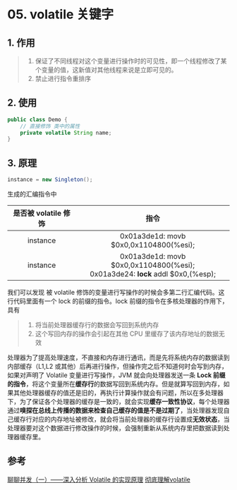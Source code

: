 # 05. volatile 关键字

## 1. 作用
>1. 保证了不同线程对这个变量进行操作时的可见性，即一个线程修改了某个变量的值，这新值对其他线程来说是立即可见的。
>2. 禁止进行指令重排序

## 2. 使用
```java
public class Demo {
    // 直接修饰 类中的属性
    private volatile String name;
}

```

## 3. 原理
```java
instance = new Singleton();
```

生成的汇编指令中

| 是否被 volatile 修饰 | 指令  |
| :-: |:-: |
| instance | 0x01a3de1d: movb $0x0,0x1104800(%esi); |
| instance  | 0x01a3de1d: movb $0x0,0x1104800(%esi); <br/>  0x01a3de24: **lock** addl $0x0,(%esp); |

我们可以发现 被 volatile 修饰的变量进行写操作的时候会多第二行汇编代码。这行代码里面有一个 lock 的前缀的指令。lock 前缀的指令在多核处理器的作用下，具有
>1. 将当前处理器缓存行的数据会写回到系统内存
>2. 这个写回内存的操作会引起在其他 CPU 里缓存了该内存地址的数据无效

处理器为了提高处理速度，不直接和内存进行通讯，而是先将系统内存的数据读到内部缓存（L1,L2 或其他）后再进行操作，但操作完之后不知道何时会写到内存，如果对声明了 Volatile 变量进行写操作，JVM 就会向处理器发送一条 **Lock 前缀的指令**，将这个变量所在**缓存行**的数据写回到系统内存。但是就算写回到内存，如果其他处理器缓存的值还是旧的，再执行计算操作就会有问题，所以在多处理器下，为了保证各个处理器的缓存是一致的，就会实现**缓存一致性协议**，每个处理器通过**嗅探在总线上传播的数据来检查自己缓存的值是不是过期了**，当处理器发现自己缓存行对应的内存地址被修改，就会将当前处理器的缓存行设置成**无效状态**，当处理器要对这个数据进行修改操作的时候，会强制重新从系统内存里把数据读到处理器缓存里。



## 参考
[聊聊并发（一）——深入分析 Volatile 的实现原理](https://www.infoq.cn/article/ftf-java-volatile)
[彻底理解volatile](https://www.codercc.com/post/e43d1141.html)
